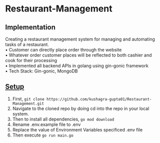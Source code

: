 # Restaurant-Management
## Implementation
Creating a restaurant management system for managing and automating tasks of a restaurant.<br>
• Customer can directly place order through the website<br>
• Whatever order customer places will be reflected to both cashier and cook for their processing <br>
• Implemented all backend APIs in golang using gin-gonic framework <br>
• Tech Stack: Gin-gonic, MongoDB <br>

## <u>Setup</u>
1. First, ```git clone https://github.com/kushagra-gupta01/Restaurant-Management.git``` 
2. Navigate to the cloned repo by doing cd into the repo in your local system.
3. Then to install all dependencies, ```go mod download```
4. Rename .env.example file to .env
5. Replace the value of Environment Variables specificed .env file
6. Then execute ```go run main.go```
